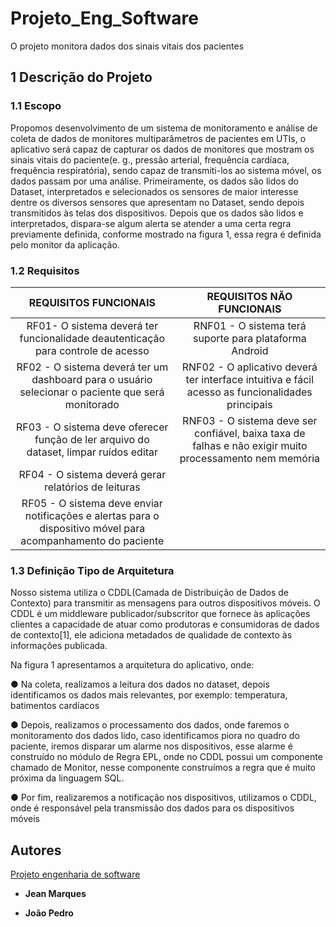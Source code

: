 # Projeto_Eng_Software
O projeto monitora dados dos sinais vitais dos pacientes



## 1 Descrição do Projeto

### 1.1 Escopo

Propomos desenvolvimento de um sistema de monitoramento e análise de coleta de dados de
monitores multiparâmetros de pacientes em UTIs, o aplicativo será capaz de capturar os dados de
monitores que mostram os sinais vitais do paciente(e. g., pressão arterial, frequência cardíaca,
frequência respiratória), sendo capaz de transmiti-los ao sistema móvel, os dados passam por uma
análise. Primeiramente, os dados são lidos do Dataset, interpretados e selecionados os sensores de
maior interesse dentre os diversos sensores que apresentam no Dataset, sendo depois transmitidos às
telas dos dispositivos. Depois que os dados são lidos e interpretados, dispara-se algum alerta se atender
a uma certa regra previamente definida, conforme mostrado na figura 1, essa regra é definida pelo
monitor da aplicação.

### 1.2 Requisitos

|                                             REQUISITOS FUNCIONAIS                                            |                                        REQUISITOS NÃO FUNCIONAIS                                        |
|:------------------------------------------------------------------------------------------------------------:|:-------------------------------------------------------------------------------------------------------:|
| RF01- O sistema deverá ter funcionalidade deautenticação para controle de acesso                             | RNF01 - O sistema terá suporte para plataforma Android                                                  |
| RF02 - O sistema deverá ter um dashboard para o usuário selecionar o paciente que será monitorado            | RNF02 - O aplicativo deverá ter interface intuitiva e fácil acesso as funcionalidades principais        |
| RF03 - O sistema deve oferecer função de ler arquivo do dataset, limpar ruídos editar                        | RNF03 - O sistema deve ser confiável, baixa taxa de falhas e não exigir muito processamento nem memória |
| RF04 - O sistema deverá gerar relatórios de leituras                                                         |                                                                                                         |
| RF05 - O sistema deve enviar notificações e alertas para o dispositivo móvel para acompanhamento do paciente |                                                                                                         |




### 1.3 Definição Tipo de Arquitetura

Nosso sistema utiliza o CDDL(Camada de Distribuição de Dados de Contexto) para transmitir as
mensagens para outros dispositivos móveis. O CDDL é um middleware publicador/subscritor que
fornece às aplicações clientes a capacidade de atuar como produtoras e consumidoras de dados de
contexto[1], ele adiciona metadados de qualidade de contexto às informações publicada.

Na figura 1 apresentamos a arquitetura do aplicativo, onde:

● Na coleta, realizamos a leitura dos dados no dataset, depois identificamos os dados mais
relevantes, por exemplo: temperatura, batimentos cardíacos

● Depois, realizamos o processamento dos dados, onde faremos o monitoramento dos dados
lido, caso identificamos piora no quadro do paciente, iremos disparar um alarme nos
dispositivos, esse alarme é construído no módulo de Regra EPL, onde no CDDL possui um
componente chamado de Monitor, nesse componente construímos a regra que é muito próxima
da linguagem SQL.

● Por fim, realizaremos a notificação nos dispositivos, utilizamos o CDDL, onde é responsável
pela transmissão dos dados para os dispositivos móveis



## Autores

[Projeto engenharia de software](https://github.com/jeancomp/Projeto_Eng_Software)

* **Jean Marques** 

* **João Pedro**   




